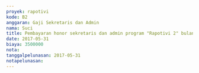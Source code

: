 ```yaml
---
proyek: rapotivi
kode: B2
anggaran: Gaji Sekretaris dan Admin
nama: Suci
title: Pembayaran honor sekretaris dan admin program "Rapotivi 2" bulan Mei 2017
date: 2017-05-31
biaya: 3500000
nota:
tanggalpelunasan: 2017-05-31
notapelunasan:
---
```

